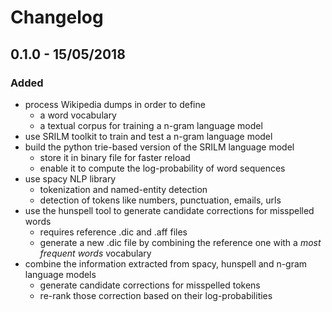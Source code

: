 # Changelog

## 0.1.0 - 15/05/2018
### Added
* process Wikipedia dumps in order to define
    * a word vocabulary
    * a textual corpus for training a n-gram language model
* use SRILM toolkit to train and test a n-gram language model
* build the python trie-based version of the SRILM language model
    * store it in binary file for faster reload
    * enable it to compute the log-probability of word sequences
* use spacy NLP library
    * tokenization and named-entity detection
    * detection of tokens like numbers, punctuation, emails, urls
* use the hunspell tool to generate candidate corrections for misspelled words
    * requires reference .dic and .aff files
    * generate a new .dic file by combining the reference one with a *most frequent words* vocabulary
* combine the information extracted from spacy, hunspell and n-gram language models
    * generate candidate corrections for misspelled tokens
    * re-rank those correction based on their log-probabilities
